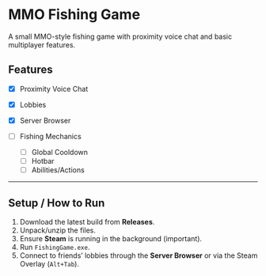 # MMO Fishing Game

A small MMO-style fishing game with proximity voice chat and basic multiplayer features.

## Features

* [x] Proximity Voice Chat
* [x] Lobbies
* [x] Server Browser
* [ ] Fishing Mechanics

  * [ ] Global Cooldown
  * [ ] Hotbar
  * [ ] Abilities/Actions
     
---

## Setup / How to Run

1. Download the latest build from **Releases**.
2. Unpack/unzip the files.
3. Ensure **Steam** is running in the background (important).
4. Run `FishingGame.exe`.
5. Connect to friends’ lobbies through the **Server Browser** or via the Steam Overlay (`Alt+Tab`).
